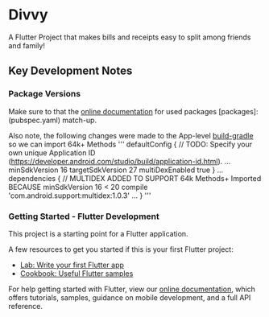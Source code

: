 # Divvy

A Flutter Project that makes bills and receipts easy to split among friends and family!

## Key Development Notes

### Package Versions
Make sure to that the [online documentation](https://developer.android.com/studio/build/application-id.html) for used packages [packages]:(pubspec.yaml) match-up.

Also note, the following changes were made to the App-level [build-gradle](./android/app/build.gradle) so we can import 64k+ Methods
'''
    defaultConfig {
        // TODO: Specify your own unique Application ID (https://developer.android.com/studio/build/application-id.html).
        ...
        minSdkVersion 16
        targetSdkVersion 27
        multiDexEnabled true
    }
    ...
    dependencies {
        // MULTIDEX ADDED TO SUPPORT 64k Methods+ Imported BECAUSE minSdkVersion 16 < 20
        compile 'com.android.support:multidex:1.0.3'
        ...
    }
'''

### Getting Started - Flutter Development

This project is a starting point for a Flutter application.

A few resources to get you started if this is your first Flutter project:

- [Lab: Write your first Flutter app](https://flutter.io/docs/get-started/codelab)
- [Cookbook: Useful Flutter samples](https://flutter.io/docs/cookbook)

For help getting started with Flutter, view our 
[online documentation](https://flutter.io/docs), which offers tutorials, 
samples, guidance on mobile development, and a full API reference.
